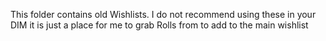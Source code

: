 This folder contains old Wishlists.
I do not recommend using these in your DIM it is just a place for me to grab Rolls from to add to the main wishlist
